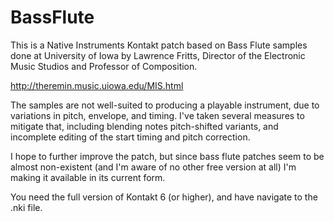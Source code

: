 # BassFlute
This is a Native Instruments Kontakt patch based on Bass Flute samples done at University of Iowa by  Lawrence Fritts, Director of the Electronic Music Studios and Professor of Composition.

http://theremin.music.uiowa.edu/MIS.html

The samples are not well-suited to producing a playable instrument, due to variations in pitch, envelope, and timing. I've taken several measures to mitigate that, including blending notes pitch-shifted variants, and incomplete editing of the start timing and pitch correction.

I hope to further improve the patch, but since bass flute patches seem to be almost non-existent (and I'm aware of no other free version at all) I'm making it available in its current form.

You need the full version of Kontakt 6 (or higher), and have navigate to the .nki file.
